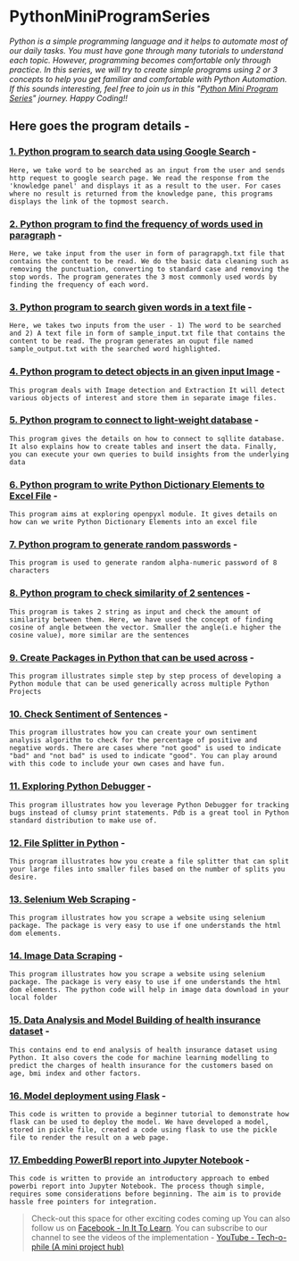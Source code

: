 # PythonMiniProgramSeries

*Python is a simple programming language and it helps to automate most of our daily tasks. You must have gone through many tutorials to understand each topic. However, programming becomes comfortable only through practice. In this series, we will try to create simple programs using 2 or 3 concepts to help you get familiar and comfortable with Python Automation. If this sounds interesting, feel free to join us in this "[Python Mini Program Series](https://pythonminiprogramseries.blogspot.com/)" journey. Happy Coding!!*

## Here goes the program details - 

### [1. Python program to search data using Google Search](https://github.com/Snigdha171/PythonMiniProgramSeries/tree/master/AutomateGoogleSearch) - 

```Here, we take word to be searched as an input from the user and sends http request to google search page. We read the response from the 'knowledge panel' and displays it as a result to the user. For cases where no result is returned from the knowledge pane, this programs displays the link of the topmost search.```

### [2. Python program to find the frequency of words used in paragraph](https://github.com/Snigdha171/PythonMiniProgramSeries/tree/master/FindWordFrequency) - 

```Here, we take input from the user in form of paragrapgh.txt file that contains the content to be read. We do the basic data cleaning such as removing the punctuation, converting to standard case and removing the stop words. The program generates the 3 most commonly used words by finding the frequency of each word.```

### [3. Python program to search given words in a text file](https://github.com/Snigdha171/PythonMiniProgramSeries/tree/master/PatternMatching) - 

```Here, we takes two inputs from the user - 1) The word to be searched and 2) A text file in form of sample_input.txt file that contains the content to be read. The program generates an ouput file named sample_output.txt with the searched word highlighted.```

### [4. Python program to detect objects in an given input Image](https://github.com/Snigdha171/PythonMiniProgramSeries/tree/master/ImageDetection) - 

```This program deals with Image detection and Extraction It will detect various objects of interest and store them in separate image files.```

### [5. Python program to connect to light-weight database](https://github.com/Snigdha171/PythonMiniProgramSeries/tree/master/SQLLiteDBConnection) - 

```This program gives the details on how to connect to sqllite database. It also explains how to create tables and insert the data. Finally, you can execute your own queries to build insights from the underlying data```

### [6. Python program to write Python Dictionary Elements to Excel File](https://github.com/Snigdha171/PythonMiniProgramSeries/tree/master/DictionaryToExcel) - 

```This program aims at exploring openpyxl module. It gives details on how can we write Python Dictionary Elements into an excel file```

### [7. Python program to generate random passwords](https://github.com/Snigdha171/PythonMiniProgramSeries/tree/master/generatePassword) - 

```This program is used to generate random alpha-numeric password of 8 characters```

### [8. Python program to check similarity of 2 sentences](https://github.com/Snigdha171/PythonMiniProgramSeries/tree/master/SimilarText) - 

```This program is takes 2 string as input and check the amount of similarity between them. Here, we have used the concept of finding cosine of angle between the vector. Smaller the angle(i.e higher the cosine value), more similar are the sentences```

### [9. Create Packages in Python that can be used across](https://github.com/Snigdha171/PythonMiniProgramSeries/tree/master/CreatingPythonPackage) - 

```This program illustrates simple step by step process of developing a Python module that can be used generically across multiple Python Projects```

### [10. Check Sentiment of Sentences](https://github.com/Snigdha171/PythonMiniProgramSeries/tree/master/checkSentiment) - 

```This program illustrates how you can create your own sentiment analysis algorithm to check for the percentage of positive and negative words. There are cases where "not good" is used to indicate "bad" and "not bad" is used to indicate "good". You can play around with this code to include your own cases and have fun.```

### [11. Exploring Python Debugger](https://github.com/Snigdha171/PythonMiniProgramSeries/tree/master/PythonDebugger) - 

```This program illustrates how you leverage Python Debugger for tracking bugs instead of clumsy print statements. Pdb is a great tool in Python standard distribution to make use of.```

### [12. File Splitter in Python](https://github.com/Snigdha171/PythonMiniProgramSeries/tree/master/FileSplitter) - 

```This program illustrates how you create a file splitter that can split your large files into smaller files based on the number of splits you desire.```

### [13. Selenium Web Scraping](https://github.com/Snigdha171/PythonMiniProgramSeries/tree/master/SeleniumWebScraping) - 

```This program illustrates how you scrape a website using selenium package. The package is very easy to use if one understands the html dom elements.```

### [14. Image Data Scraping](https://github.com/Snigdha171/PythonMiniProgramSeries/tree/master/ImageDataScraping) - 

```This program illustrates how you scrape a website using selenium package. The package is very easy to use if one understands the html dom elements. The python code will help in image data download in your local folder```

### [15. Data Analysis and Model Building of health insurance dataset](https://github.com/Snigdha171/PythonMiniProgramSeries/tree/master/Health-Insurance-DataAnalysis) - 

```This contains end to end analysis of health insurance dataset using Python. It also covers the code for machine learning modelling to predict the charges of health insurance for the customers based on age, bmi index and other factors.```

### [16. Model deployment using Flask](https://github.com/Snigdha171/PythonMiniProgramSeries/tree/master/Model-Deployment-Using-Flask) - 

```This code is written to provide a beginner tutorial to demonstrate how flask can be used to deploy the model. We have developed a model, stored in pickle file, created a code using flask to use the pickle file to render the result on a web page.```

### [17. Embedding PowerBI report into Jupyter Notebook](https://github.com/Snigdha171/PythonMiniProgramSeries/tree/master/IntegrationPowerBIJupyterNotebook) - 

```This code is written to provide an introductory approach to embed powerbi report into Jupyter Notebook. The process though simple, requires some considerations before beginning. The aim is to provide hassle free pointers for integration.```


> Check-out this space for other exciting codes coming up You can also follow us on [Facebook - In It To Learn](https://www.facebook.com/In-It-To-Learn-557691821426953/?ref=bookmarks). You can subscribe to our channel to see the videos of the implementation - [YouTube - Tech-o-phile (A mini project hub)](https://youtube.com/channel/UCqPzucQFiyeNBZJxto4ASGg)
